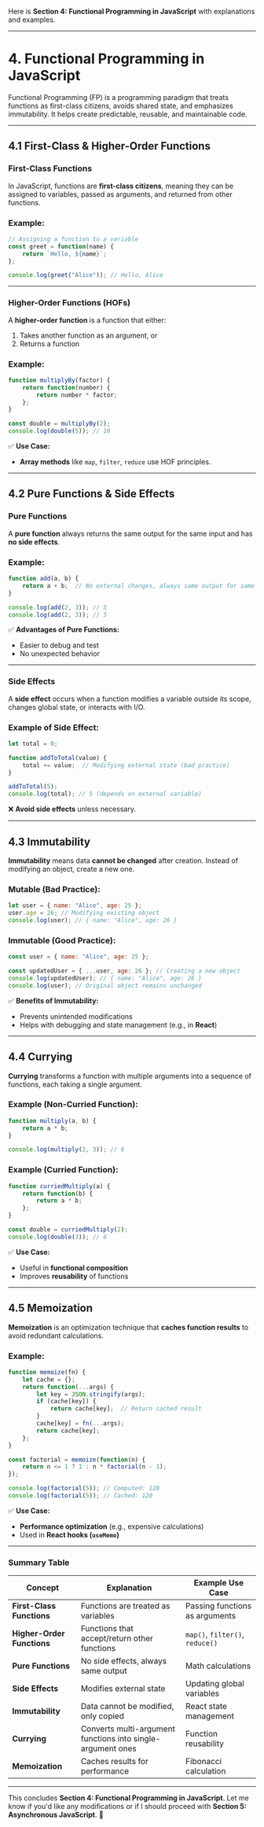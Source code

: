 Here is **Section 4: Functional Programming in JavaScript** with explanations and examples.  

---

# **4. Functional Programming in JavaScript**  

Functional Programming (FP) is a programming paradigm that treats functions as first-class citizens, avoids shared state, and emphasizes immutability. It helps create predictable, reusable, and maintainable code.  

---

## **4.1 First-Class & Higher-Order Functions**  

### **First-Class Functions**  
In JavaScript, functions are **first-class citizens**, meaning they can be assigned to variables, passed as arguments, and returned from other functions.  

### **Example:**  
```javascript
// Assigning a function to a variable
const greet = function(name) {
    return `Hello, ${name}`;
};

console.log(greet("Alice")); // Hello, Alice
```

---

### **Higher-Order Functions (HOFs)**  
A **higher-order function** is a function that either:  
1. Takes another function as an argument, or  
2. Returns a function  

### **Example:**
```javascript
function multiplyBy(factor) {
    return function(number) {
        return number * factor;
    };
}

const double = multiplyBy(2);
console.log(double(5)); // 10
```
✅ **Use Case:**  
- **Array methods** like `map`, `filter`, `reduce` use HOF principles.  

---

## **4.2 Pure Functions & Side Effects**  

### **Pure Functions**  
A **pure function** always returns the same output for the same input and has **no side effects**.  

### **Example:**  
```javascript
function add(a, b) {
    return a + b;  // No external changes, always same output for same input
}

console.log(add(2, 3)); // 5
console.log(add(2, 3)); // 5
```
✅ **Advantages of Pure Functions:**  
- Easier to debug and test  
- No unexpected behavior  

---

### **Side Effects**  
A **side effect** occurs when a function modifies a variable outside its scope, changes global state, or interacts with I/O.  

### **Example of Side Effect:**
```javascript
let total = 0;

function addToTotal(value) {
    total += value;  // Modifying external state (bad practice)
}

addToTotal(5);
console.log(total); // 5 (depends on external variable)
```
❌ **Avoid side effects** unless necessary.  

---

## **4.3 Immutability**  

**Immutability** means data **cannot be changed** after creation. Instead of modifying an object, create a new one.  

### **Mutable (Bad Practice):**  
```javascript
let user = { name: "Alice", age: 25 };
user.age = 26; // Modifying existing object
console.log(user); // { name: "Alice", age: 26 }
```

### **Immutable (Good Practice):**  
```javascript
const user = { name: "Alice", age: 25 };

const updatedUser = { ...user, age: 26 }; // Creating a new object
console.log(updatedUser); // { name: "Alice", age: 26 }
console.log(user); // Original object remains unchanged
```
✅ **Benefits of Immutability:**  
- Prevents unintended modifications  
- Helps with debugging and state management (e.g., in **React**)  

---

## **4.4 Currying**  

**Currying** transforms a function with multiple arguments into a sequence of functions, each taking a single argument.  

### **Example (Non-Curried Function):**  
```javascript
function multiply(a, b) {
    return a * b;
}

console.log(multiply(2, 3)); // 6
```

### **Example (Curried Function):**  
```javascript
function curriedMultiply(a) {
    return function(b) {
        return a * b;
    };
}

const double = curriedMultiply(2); 
console.log(double(3)); // 6
```
✅ **Use Case:**  
- Useful in **functional composition**  
- Improves **reusability** of functions  

---

## **4.5 Memoization**  

**Memoization** is an optimization technique that **caches function results** to avoid redundant calculations.  

### **Example:**  
```javascript
function memoize(fn) {
    let cache = {};
    return function(...args) {
        let key = JSON.stringify(args);
        if (cache[key]) {
            return cache[key];  // Return cached result
        }
        cache[key] = fn(...args);
        return cache[key];
    };
}

const factorial = memoize(function(n) {
    return n <= 1 ? 1 : n * factorial(n - 1);
});

console.log(factorial(5)); // Computed: 120
console.log(factorial(5)); // Cached: 120
```
✅ **Use Case:**  
- **Performance optimization** (e.g., expensive calculations)  
- Used in **React hooks (`useMemo`)**  

---

### **Summary Table**  

| Concept        | Explanation | Example Use Case |
|---------------|------------|------------------|
| **First-Class Functions** | Functions are treated as variables | Passing functions as arguments |
| **Higher-Order Functions** | Functions that accept/return other functions | `map()`, `filter()`, `reduce()` |
| **Pure Functions** | No side effects, always same output | Math calculations |
| **Side Effects** | Modifies external state | Updating global variables |
| **Immutability** | Data cannot be modified, only copied | React state management |
| **Currying** | Converts multi-argument functions into single-argument ones | Function reusability |
| **Memoization** | Caches results for performance | Fibonacci calculation |

---

This concludes **Section 4: Functional Programming in JavaScript**. Let me know if you'd like any modifications or if I should proceed with **Section 5: Asynchronous JavaScript**. 🚀